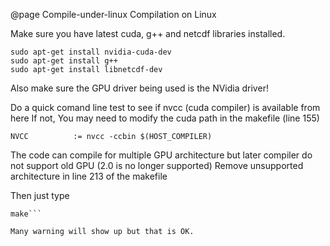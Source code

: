 @page Compile-under-linux Compilation on Linux


Make sure you have latest cuda, g++ and netcdf libraries installed.

```{.bash}
sudo apt-get install nvidia-cuda-dev
sudo apt-get install g++
sudo apt-get install libnetcdf-dev
```

Also make sure the GPU driver being used is the NVidia driver!

Do a quick comand line test to see if nvcc (cuda compiler) is available from here
If not, You may need to modify the cuda path in the makefile (line 155)
```{.bash}
NVCC          := nvcc -ccbin $(HOST_COMPILER)
```


The code can compile for multiple GPU architecture but later compiler do not support old GPU (2.0 is no longer supported)
Remove unsupported architecture in line 213 of the makefile

Then just type 
```{.bash} 
make```

Many warning will show up but that is OK.


